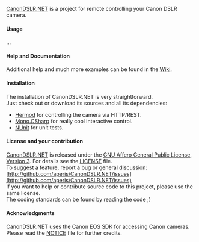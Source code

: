 [CanonDSLR.NET](http://github.com/aperis/CanonDSLR.NET) is a project for remote controlling your Canon DSLR camera.

#### Usage

...

#### Help and Documentation

Additional help and much more examples can be found in the [Wiki](http://github.com/aperis/CanonDSLR.NET/wiki).   

#### Installation

The installation of CanonDSLR.NET is very straightforward.    
Just check out or download its sources and all its dependencies:

- [Hermod](http://github.com/ahzf/Hermod) for controlling the camera via HTTP/REST.
- [Mono.CSharp](http://tirania.org/blog/archive/2011/Feb-24.html) for really cool interactive control.
- [NUnit](http://www.nunit.org) for unit tests.

#### License and your contribution

[CanonDSLR.NET](http://github.com/aperis/CanonDSLR.NET) is released under the [GNU Affero General Public License, Version 3](http://www.gnu.org/licenses/agpl.html). For details see the [LICENSE](/aperis/CanonDSLR.NET/blob/master/LICENSE) file.    
To suggest a feature, report a bug or general discussion: [http://github.com/aperis/CanonDSLR.NET/issues](http://github.com/aperis/CanonDSLR.NET/issues)    
If you want to help or contribute source code to this project, please use the same license.   
The coding standards can be found by reading the code ;)

#### Acknowledgments

CanonDSLR.NET uses the Canon EOS SDK for accessing Canon cameras.
Please read the [NOTICE](/aperis/CanonDSLR.NET/blob/master/NOTICE) file for further credits.

#### 
